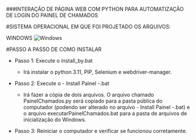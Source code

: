 ###INTERAÇÃO DE PÁGINA WEB COM PYTHON PARA AUTOMATIZAÇÃO DE LOGIN DO PAINEL DE CHAMADOS

#SISTEMA OPERACIONAL EM QUE FOI PROJETADO OS ARQUIVOS:

WINDOWS ![Windows](https://img.shields.io/badge/Windows-000?style=for-the-badge&logo=windows&logoColor=2CA5E0)

#PASSO A PASSO DE COMO INSTALAR

* Passo 1: Execute o install_by.bat
    - Irá instalar o python 3.11, PIP, Selenium e webdriver-manager.

* Passo 2: Execute o - Install Painel -.bat
    - Irá fazer a cópia de dois arquivos. O arquivo chamado PainelChamados.py será copiado para a pasta pública do computador (podendo ser alterado no arquivo - Install Painel -.bat) e o arquivo executarPainelChamados.bat para a pasta de arquivos de inicialização do Windows.

* Passo 3: Reiniciar o computador e verificar se funcionou corretamente. 

